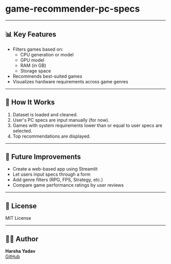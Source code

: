 # game-recommender-pc-specs

---

## 📊 Key Features

- Filters games based on:
  - CPU generation or model
  - GPU model
  - RAM (in GB)
  - Storage space
- Recommends best-suited games
- Visualizes hardware requirements across game genres

---

## 🧠 How It Works

1. Dataset is loaded and cleaned.
2. User's PC specs are input manually (for now).
3. Games with system requirements lower than or equal to user specs are selected.
4. Top recommendations are displayed.

---

## 🚀 Future Improvements

- Create a web-based app using Streamlit
- Let users input specs through a form
- Add genre filters (RPG, FPS, Strategy, etc.)
- Compare game performance ratings by user reviews

---

## 📜 License

MIT License

---

## 🙋‍♂️ Author

**Harsha Yadav**  
[GitHub](https://github.com/notgreatbutOK)

